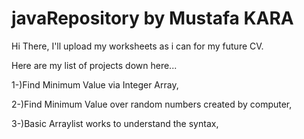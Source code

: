 # javaRepository by Mustafa KARA
Hi There, I'll upload my worksheets as i can for my future CV.

Here are my list of projects down here...

1-)Find Minimum Value via Integer Array,

2-)Find Minimum Value over random numbers created by computer,

3-)Basic Arraylist works to understand the syntax,
